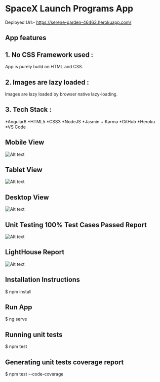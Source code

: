 # SpaceX Launch Programs App

Deployed Url:- https://serene-garden-46463.herokuapp.com/

## App features

## 1. No CSS Framework used : 
App is purely build on HTML and CSS.
## 2. Images are lazy loaded :
Images are lazy loaded by browser native lazy-loading.
## 3. Tech Stack :
*Angular8
*HTML5
*CSS3
*NodeJS
*Jasmin + Karma
*GitHub
*Heroku
*VS Code

## Mobile View

![Alt text](https://user-images.githubusercontent.com/49248504/101984392-361ce380-3ca7-11eb-9bfe-68442ab8da92.png?raw=true "Mobile View")

## Tablet View

![Alt text](https://user-images.githubusercontent.com/49248504/101984401-459c2c80-3ca7-11eb-9db8-d05f4651084e.PNG?raw=true "Tablet View")

## Desktop View

![Alt text](https://user-images.githubusercontent.com/49248504/101984412-58166600-3ca7-11eb-9cf7-11ae44abfe5c.PNG?raw=true "Desktop View")

## Unit Testing 100% Test Cases Passed Report

![Alt text](https://user-images.githubusercontent.com/49248504/101983855-87c36f00-3ca3-11eb-8e07-c205f2b16d72.png?raw=true "Unit Test 100% test cases passed report")

## LightHouse Report
![Alt text](https://user-images.githubusercontent.com/49248504/101983972-631bc700-3ca4-11eb-9757-b697eda14c3d.png?raw=true "LightHouse Report")

## Installation Instructions

 $ npm install
 
 ## Run App
 
 $ ng serve

## Running unit tests

$ npm test

## Generating unit tests coverage report

$ npm test --code-coverage

